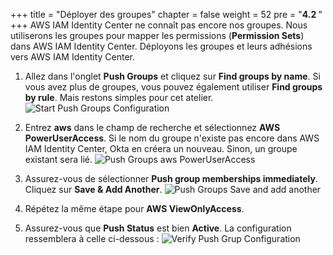 +++
title = "Déployer des groupes"
chapter = false
weight = 52
pre = "<b>4.2 </b>"
+++
AWS IAM Identity Center ne connaît pas encore nos groupes. Nous utiliserons les groupes pour mapper les permissions (**Permission Sets**) dans AWS IAM Identity Center. Déployons les groupes et leurs adhésions vers AWS IAM Identity Center.

1. Allez dans l'onglet **Push Groups** et cliquez sur **Find groups by name**. Si vous avez plus de groupes, vous pouvez également utiliser **Find groups by rule**. Mais restons simples pour cet atelier.
![Start Push Groups Configuration](/images/240_start_push_groups_configuration.jpg)

2. Entrez **aws** dans le champ de recherche et sélectionnez **AWS PowerUserAccess**. Si le nom du groupe n'existe pas encore dans AWS IAM Identity Center, Okta en créera un nouveau. Sinon, un groupe existant sera lié.
![Push Groups aws PowerUserAccess](/images/250_push_group_aws_powerUserAccess.png)

3. Assurez-vous de sélectionner **Push group memberships immediately**. Cliquez sur **Save & Add Another**. 
![Push Groups Save and add another](/images/260_push_groups_save_and_add_another.png)

4. Répétez la même étape pour **AWS ViewOnlyAccess**.

5. Assurez-vous que **Push Status** est bien **Active**. La configuration ressemblera à celle ci-dessous :
![Verify Push Grup Configuration](/images/270_verify_push_group_configuration.png)
